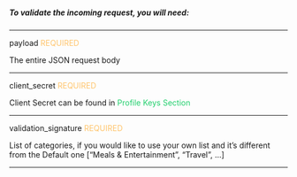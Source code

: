 <h5 className="h5-title">To validate the incoming request, you will need:</h5>

---
<span className="parameter-text">payload</span> <span style="color: #FFC56D;font-size: 14px" className="parameter-info">REQUIRED</span> 

<p className="p-text">The entire JSON request body</p>

---
<span className="parameter-text">client_secret</span> <span style="color: #FFC56D;font-size: 14px" className="parameter-info">REQUIRED</span>

<p className="p-text">Client Secret can be found in <span style="color: #22CF6D"> Profile Keys Section </span></p>

---
<span className="parameter-text">validation_signature</span> <span style="color: #FFC56D;font-size: 14px" className="parameter-info">REQUIRED</span>

<p className="p-text">List of categories, if you would like to use your own list and it’s different from the Default one [“Meals & Entertainment”, “Travel”, ...]</p>

---
